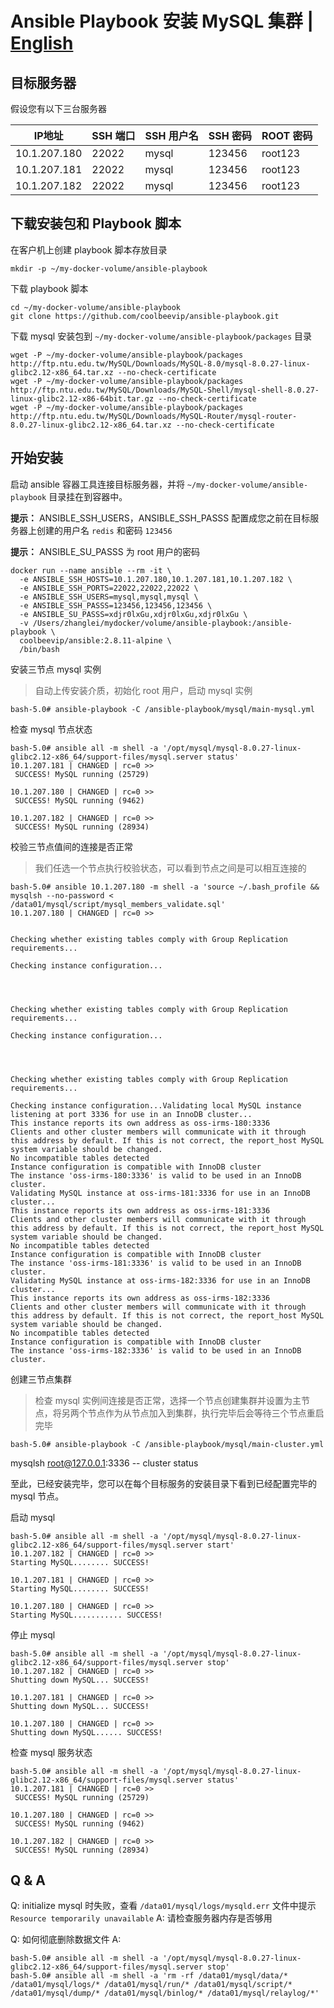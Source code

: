 # Ansible Playbook 安装 MySQL 集群 | [English](README.md)


## 目标服务器

假设您有以下三台服务器

| IP地址 | SSH 端口 | SSH 用户名 | SSH 密码 | ROOT 密码 |
| ---- | ---- | ---- | ---- | ---- |
| 10.1.207.180 | 22022 | mysql | 123456 | root123 |
| 10.1.207.181 | 22022 | mysql | 123456 | root123 |
| 10.1.207.182 | 22022 | mysql | 123456 | root123 |

## 下载安装包和 Playbook 脚本

在客户机上创建 playbook 脚本存放目录

```shell
mkdir -p ~/my-docker-volume/ansible-playbook
```

下载 playbook 脚本

```shell
cd ~/my-docker-volume/ansible-playbook
git clone https://github.com/coolbeevip/ansible-playbook.git
```

下载 mysql 安装包到 `~/my-docker-volume/ansible-playbook/packages` 目录

```shell
wget -P ~/my-docker-volume/ansible-playbook/packages http://ftp.ntu.edu.tw/MySQL/Downloads/MySQL-8.0/mysql-8.0.27-linux-glibc2.12-x86_64.tar.xz --no-check-certificate
wget -P ~/my-docker-volume/ansible-playbook/packages http://ftp.ntu.edu.tw/MySQL/Downloads/MySQL-Shell/mysql-shell-8.0.27-linux-glibc2.12-x86-64bit.tar.gz --no-check-certificate
wget -P ~/my-docker-volume/ansible-playbook/packages http://ftp.ntu.edu.tw/MySQL/Downloads/MySQL-Router/mysql-router-8.0.27-linux-glibc2.12-x86_64.tar.xz --no-check-certificate
```

## 开始安装

启动 ansible 容器工具连接目标服务器，并将 `~/my-docker-volume/ansible-playbook` 目录挂在到容器中。

**提示：** ANSIBLE_SSH_USERS，ANSIBLE_SSH_PASSS 配置成您之前在目标服务器上创建的用户名 `redis` 和密码 `123456`

**提示：** ANSIBLE_SU_PASSS 为 root 用户的密码

```shell
docker run --name ansible --rm -it \
  -e ANSIBLE_SSH_HOSTS=10.1.207.180,10.1.207.181,10.1.207.182 \
  -e ANSIBLE_SSH_PORTS=22022,22022,22022 \
  -e ANSIBLE_SSH_USERS=mysql,mysql,mysql \
  -e ANSIBLE_SSH_PASSS=123456,123456,123456 \
  -e ANSIBLE_SU_PASSS=xdjr0lxGu,xdjr0lxGu,xdjr0lxGu \
  -v /Users/zhanglei/mydocker/volume/ansible-playbook:/ansible-playbook \
  coolbeevip/ansible:2.8.11-alpine \
  /bin/bash  
```

安装三节点 mysql 实例

> 自动上传安装介质，初始化 root 用户，启动 mysql 实例

```shell
bash-5.0# ansible-playbook -C /ansible-playbook/mysql/main-mysql.yml
```

检查 mysql 节点状态

```shell
bash-5.0# ansible all -m shell -a '/opt/mysql/mysql-8.0.27-linux-glibc2.12-x86_64/support-files/mysql.server status'
10.1.207.181 | CHANGED | rc=0 >>
 SUCCESS! MySQL running (25729)

10.1.207.180 | CHANGED | rc=0 >>
 SUCCESS! MySQL running (9462)

10.1.207.182 | CHANGED | rc=0 >>
 SUCCESS! MySQL running (28934)
```

校验三节点值间的连接是否正常

> 我们任选一个节点执行校验状态，可以看到节点之间是可以相互连接的

```shell
bash-5.0# ansible 10.1.207.180 -m shell -a 'source ~/.bash_profile && mysqlsh --no-password < /data01/mysql/script/mysql_members_validate.sql'
10.1.207.180 | CHANGED | rc=0 >>


Checking whether existing tables comply with Group Replication requirements...

Checking instance configuration...




Checking whether existing tables comply with Group Replication requirements...

Checking instance configuration...




Checking whether existing tables comply with Group Replication requirements...

Checking instance configuration...Validating local MySQL instance listening at port 3336 for use in an InnoDB cluster...
This instance reports its own address as oss-irms-180:3336
Clients and other cluster members will communicate with it through this address by default. If this is not correct, the report_host MySQL system variable should be changed.
No incompatible tables detected
Instance configuration is compatible with InnoDB cluster
The instance 'oss-irms-180:3336' is valid to be used in an InnoDB cluster.
Validating MySQL instance at oss-irms-181:3336 for use in an InnoDB cluster...
This instance reports its own address as oss-irms-181:3336
Clients and other cluster members will communicate with it through this address by default. If this is not correct, the report_host MySQL system variable should be changed.
No incompatible tables detected
Instance configuration is compatible with InnoDB cluster
The instance 'oss-irms-181:3336' is valid to be used in an InnoDB cluster.
Validating MySQL instance at oss-irms-182:3336 for use in an InnoDB cluster...
This instance reports its own address as oss-irms-182:3336
Clients and other cluster members will communicate with it through this address by default. If this is not correct, the report_host MySQL system variable should be changed.
No incompatible tables detected
Instance configuration is compatible with InnoDB cluster
The instance 'oss-irms-182:3336' is valid to be used in an InnoDB cluster.
```

创建三节点集群

> 检查 mysql 实例间连接是否正常，选择一个节点创建集群并设置为主节点，将另两个节点作为从节点加入到集群，执行完毕后会等待三个节点重启完毕

```shell
bash-5.0# ansible-playbook -C /ansible-playbook/mysql/main-cluster.yml
```

mysqlsh root@127.0.0.1:3336 -- cluster status

至此，已经安装完毕，您可以在每个目标服务的安装目录下看到已经配置完毕的 mysql 节点。

启动 mysql

```shell
bash-5.0# ansible all -m shell -a '/opt/mysql/mysql-8.0.27-linux-glibc2.12-x86_64/support-files/mysql.server start'
10.1.207.182 | CHANGED | rc=0 >>
Starting MySQL........ SUCCESS!

10.1.207.181 | CHANGED | rc=0 >>
Starting MySQL........ SUCCESS!

10.1.207.180 | CHANGED | rc=0 >>
Starting MySQL........... SUCCESS!
```

停止 mysql

```shell
bash-5.0# ansible all -m shell -a '/opt/mysql/mysql-8.0.27-linux-glibc2.12-x86_64/support-files/mysql.server stop'
10.1.207.182 | CHANGED | rc=0 >>
Shutting down MySQL... SUCCESS!

10.1.207.181 | CHANGED | rc=0 >>
Shutting down MySQL... SUCCESS!

10.1.207.180 | CHANGED | rc=0 >>
Shutting down MySQL...... SUCCESS!
```

检查 mysql 服务状态

```shell
bash-5.0# ansible all -m shell -a '/opt/mysql/mysql-8.0.27-linux-glibc2.12-x86_64/support-files/mysql.server status'
10.1.207.181 | CHANGED | rc=0 >>
 SUCCESS! MySQL running (25729)

10.1.207.180 | CHANGED | rc=0 >>
 SUCCESS! MySQL running (9462)

10.1.207.182 | CHANGED | rc=0 >>
 SUCCESS! MySQL running (28934)
```

## Q & A

Q: initialize mysql 时失败，查看 `/data01/mysql/logs/mysqld.err` 文件中提示 `Resource temporarily unavailable`
A: 请检查服务器内存是否够用

Q: 如何彻底删除数据文件
A:

```shell
bash-5.0# ansible all -m shell -a '/opt/mysql/mysql-8.0.27-linux-glibc2.12-x86_64/support-files/mysql.server stop'
bash-5.0# ansible all -m shell -a 'rm -rf /data01/mysql/data/* /data01/mysql/logs/* /data01/mysql/run/* /data01/mysql/script/* /data01/mysql/dump/* /data01/mysql/binlog/* /data01/mysql/relaylog/*'
```

